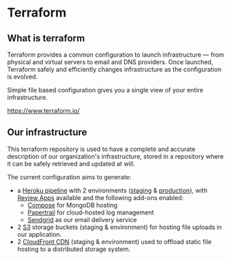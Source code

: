 # Terraform

## What is terraform
Terraform provides a common configuration to launch infrastructure — from physical and virtual servers to email and DNS providers. Once launched, Terraform safely and efficiently changes infrastructure as the configuration is evolved.

Simple file based configuration gives you a single view of your entire infrastructure.

https://www.terraform.io/

## Our infrastructure
This terraform repository is used to have a complete and accurate description of our organization's infrastructure, stored in a repository where it can be safely retrieved and updated at will.

The current configuration aims to generate:
- a [Heroku pipeline](https://devcenter.heroku.com/articles/pipelines) with 2 environments ([staging](https://forumorg-staging.herokuapp.com) & [production](https://www.forumorg.org)), with [Review Apps](https://devcenter.heroku.com/articles/github-integration-review-apps) available and the following add-ons enabled:
    * [Compose](https://www.compose.com/databases/mongodb) for MongoDB hosting
    * [Papertrail](https://papertrailapp.com/) for cloud-hosted log management
    * [Sendgrid](https://sendgrid.com/) as our email delivery service
- 2 [S3](https://aws.amazon.com/s3/) storage buckets (staging & environment) for hosting file uploads in our application.
- 2 [CloudFront CDN](https://aws.amazon.com/fr/cloudfront/) (staging & environment) used to offload static file hosting to a distributed storage system.
